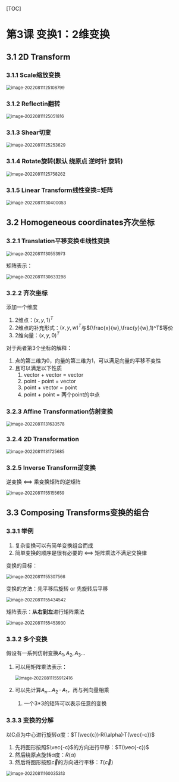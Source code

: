 [TOC]

# 第3课	变换1：2维变换

## 3.1	2D Transform

### 3.1.1	Scale缩放变换

<img src="AssetMarkdown/image-20220811125108799.png" alt="image-20220811125108799" style="zoom:80%;" />

### 3.1.2	Reflectin翻转

<img src="AssetMarkdown/image-20220811125051816.png" alt="image-20220811125051816" style="zoom:80%;" />

### 3.1.3	Shear切变

<img src="AssetMarkdown/image-20220811125253629.png" alt="image-20220811125253629" style="zoom:80%;" />

### 3.1.4	Rotate旋转(默认 绕原点 逆时针 旋转)

<img src="AssetMarkdown/image-20220811125758262.png" alt="image-20220811125758262" style="zoom:80%;" />

### 3.1.5	Linear Transform线性变换=矩阵

<img src="AssetMarkdown/image-20220811130400053.png" alt="image-20220811130400053" style="zoom:80%;" />

## 3.2	Homogeneous coordinates齐次坐标

### 3.2.1	Translation平移变换$\notin$线性变换

<img src="AssetMarkdown/image-20220811130553973.png" alt="image-20220811130553973" style="zoom:80%;" />

矩阵表示：

<img src="AssetMarkdown/image-20220811130633298.png" alt="image-20220811130633298" style="zoom:80%;" />

### 3.2.2	齐次坐标

添加一个维度

1.   2维点：$(x,y,1)^T$
2.   2维点的补充形式：$(x,y,w)^T$与$(\frac{x}{w},\frac{y}{w},1)^T$等价
3.   2维向量：$(x,y,0)^T$

对于两者第3个坐标的解释：

1.   点的第三维为0，向量的第三维为1，可以满足向量的平移不变性
2.   且可以满足以下性质
     1.   vector + vector = vector
     2.   point - point = vector
     3.   point + vector = point
     4.   point + point = 两个point的中点

### 3.2.3	Affine Transformation仿射变换

<img src="AssetMarkdown/image-20220811131633578.png" alt="image-20220811131633578" style="zoom:80%;" />

### 3.2.4	2D Transformation

<img src="AssetMarkdown/image-20220811131725685.png" alt="image-20220811131725685" style="zoom:80%;" />

### 3.2.5	Inverse Transform逆变换

逆变换 <==> 乘变换矩阵的逆矩阵

<img src="AssetMarkdown/image-20220811155155659.png" alt="image-20220811155155659" style="zoom:80%;" />

## 3.3	Composing Transforms变换的组合

### 3.3.1	举例

1.   复杂变换可以有简单变换组合而成
2.   简单变换的顺序是很有必要的 <==> 矩阵乘法不满足交换律

变换的目标：

<img src="AssetMarkdown/image-20220811155307566.png" alt="image-20220811155307566" style="zoom:80%;" />

变换的方法：先平移后旋转 or 先旋转后平移

<img src="AssetMarkdown/image-20220811155434542.png" alt="image-20220811155434542" style="zoom:80%;" />

矩阵表示：**从右到左**进行矩阵乘法

<img src="AssetMarkdown/image-20220811155453930.png" alt="image-20220811155453930" style="zoom:80%;" />

### 3.3.2	多个变换

假设有一系列仿射变换$A_1,A_2,A_3...$

1. 可以用矩阵乘法表示：

   <img src="AssetMarkdown/image-20220811155912416.png" alt="image-20220811155912416" style="zoom:80%;" />

2. 可以先计算$A_n...A_2·A_1$，再与列向量相乘

   1.   一个3*3的矩阵可以表示任意的变换

### 3.3.3	变换的分解

以C点为中心进行旋转$\alpha$度：$T(\vec{c})·R(\alpha)·T(\vec{-c})$

1.   先将图形按照$\vec{-c}$的方向进行平移：$T(\vec{-c})$
2.   然后绕原点旋转$\alpha$度：$R(\alpha)$
3.   然后将图形按照$\vec{c}$的方向进行平移：$T(\vec{c})$

<img src="AssetMarkdown/image-20220811160035313.png" alt="image-20220811160035313" style="zoom:80%;" />